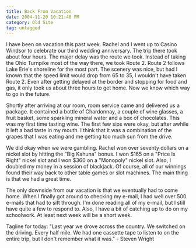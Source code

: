 ```yaml
---
title: Back From Vacation
date: 2004-11-20 10:21:40 PM
category: Old Site
tag: untagged
---
```


I have been on vacation this past week. Rachel and I went up to Casino Windsor to celebrate our third wedding anniversary. The trip there took about four hours. The major delay was the route we took. Instead of taking the Ohio Turnpike most of the way there, we took Route 2. Route 2 follows Lake Erie's shoreline for the most part. The scenery was nice, but had I known that the speed limit would drop from 65 to 35, I wouldn't have taken Route 2. Even after getting delayed at the border and stopping for food and gas, it only took us about three hours to get home. Now we know which way to go in the future.

Shortly after arriving at our room, room service came and delivered us a package. It contained a bottle of Chardonnay, a couple of wine glasses, a fruit basket, some sparkling mineral water and a box of chocolates. This was my first time tasting wine. The first few sips were okay, but after awhile it left a bad taste in my mouth. I think that it was a combination of the grapes that I was eating and me getting too much sun from the drive.

We did okay when we were gambling. Rachel won over seventy dollars on a nickel slot by hitting the "Big Kahuna" bonus. I won $165 on a "Price Is Right" nickel slot and I won $360 on a "Monopoly" nickel slot. Also, I doubled my money in a session of blackjack. Of course, all of our winnings found their way back to other table games or slot machines. The main thing is that we had a great time.

The only downside from our vacation is that we eventually had to come home. When I finally got around to checking my e-mail, I had well over 500 e-mails that had to sift through. I'm done reading all of my e-mail, but I still have quite a few to respond to. Also, I have a bit of catching up to do on my schoolwork. At least next week will be a short week.

Tagline for today: "Last year we drove across the country. We switched on the driving. Every half mile. We had one cassette tape to listen to on the entire trip, but I don't remember what it was." - Steven Wright
